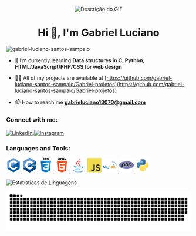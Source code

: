 <!-- Adiciona um GIF no canto superior direito da página -->
<!-- Este GIF pode ser qualquer animação que você desejar exibir -->
<p align="center">
  <!-- Substitua 'URL_DO_GIF' pela URL do seu GIF -->
  <img src="https://images.squarespace-cdn.com/content/v1/62a8153660de3f4c58730069/68decc30-1659-4b6d-8c3f-d7802e667644/high_tech_4x.gif" 
       alt="Descrição do GIF" 
       width="700" height="500" />
</p>

<!-- Título principal do perfil, centralizado -->
<h1 align="center">Hi 👋, I'm Gabriel Luciano</h1>

<!-- Contador de visualizações do perfil -->
<!-- Este contador exibe quantas vezes seu perfil foi visualizado -->
<p align="left">
  <!-- O 'src' é a URL para o contador de visualizações -->
  <img src="https://komarev.com/ghpvc/?username=gabriel-luciano-santos-sampaio&label=Profile%20views&color=0e75b6&style=flat" 
       alt="gabriel-luciano-santos-sampaio" />
</p>

<!-- Seção de aprendizado atual -->
<!-- Descreve o que você está aprendendo no momento -->
- 🌱 I’m currently learning **Data structures in C, Python, HTML/JavaScript/PHP/CSS for web design**

<!-- Link para os projetos disponíveis -->
<!-- Substitua o link pelo URL dos seus projetos -->
- 👨‍💻 All of my projects are available at [https://github.com/gabriel-luciano-santos-sampaio/Gabriel-projetos](https://github.com/gabriel-luciano-santos-sampaio/Gabriel-projetos)

<!-- Informações de contato -->
<!-- Fornece seu email para contato -->
- 📫 How to reach me **gabrieluciano13070@gmail.com**

<!-- Seção de conexões -->
<h3 align="left">Connect with me:</h3>
<p align="left">
  <!-- Link para o LinkedIn -->
  <!-- Substitua a URL pelo seu perfil do LinkedIn -->
  <a href="https://www.linkedin.com/in/gabriel-lucianoo-santos-sampaio-b71331317/" target="blank">
    <img align="center" 
         src="https://raw.githubusercontent.com/rahuldkjain/github-profile-readme-generator/master/src/images/icons/Social/linked-in-alt.svg" 
         alt="LinkedIn" 
         height="30" width="40" />
  </a>
  <!-- Link para o Instagram -->
  <!-- Substitua a URL pelo seu perfil do Instagram -->
  <a href="https://instagram.com/gabriel_sampaiols" target="blank">
    <img align="center" 
         src="https://raw.githubusercontent.com/rahuldkjain/github-profile-readme-generator/master/src/images/icons/Social/instagram.svg" 
         alt="Instagram" 
         height="30" width="40" />
  </a>
</p>

<!-- Seção sobre linguagens e ferramentas -->
<h3 align="left">Languages and Tools:</h3>
<p align="left">
  <!-- Ícone para C -->
  <!-- Link para o site de programação em C -->
  <a href="https://www.cprogramming.com/" target="_blank" rel="noreferrer">
    <img src="https://raw.githubusercontent.com/devicons/devicon/master/icons/c/c-original.svg" 
         alt="C" 
         width="40" height="40"/>
  </a>
  <!-- Ícone para C++ -->
  <!-- Link para o site de programação em C++ -->
  <a href="https://www.w3schools.com/cpp/" target="_blank" rel="noreferrer">
    <img src="https://raw.githubusercontent.com/devicons/devicon/master/icons/cplusplus/cplusplus-original.svg" 
         alt="C++" 
         width="40" height="40"/>
  </a>
  <!-- Ícone para CSS -->
  <!-- Link para o site de CSS -->
  <a href="https://www.w3schools.com/css/" target="_blank" rel="noreferrer">
    <img src="https://raw.githubusercontent.com/devicons/devicon/master/icons/css3/css3-original-wordmark.svg" 
         alt="CSS" 
         width="40" height="40"/>
  </a>
  <!-- Ícone para HTML -->
  <!-- Link para o site de HTML -->
  <a href="https://www.w3.org/html/" target="_blank" rel="noreferrer">
    <img src="https://raw.githubusercontent.com/devicons/devicon/master/icons/html5/html5-original-wordmark.svg" 
         alt="HTML" 
         width="40" height="40"/>
  </a>
  <!-- Ícone para Java -->
  <!-- Link para o site de Java -->
  <a href="https://www.java.com" target="_blank" rel="noreferrer">
    <img src="https://raw.githubusercontent.com/devicons/devicon/master/icons/java/java-original.svg" 
         alt="Java" 
         width="40" height="40"/>
  </a>
  <!-- Ícone para JavaScript -->
  <!-- Link para o site de JavaScript -->
  <a href="https://developer.mozilla.org/en-US/docs/Web/JavaScript" target="_blank" rel="noreferrer">
    <img src="https://raw.githubusercontent.com/devicons/devicon/master/icons/javascript/javascript-original.svg" 
         alt="JavaScript" 
         width="40" height="40"/>
  </a>
  <!-- Ícone para MySQL -->
  <!-- Link para o site do MySQL -->
  <a href="https://www.mysql.com/" target="_blank" rel="noreferrer">
    <img src="https://raw.githubusercontent.com/devicons/devicon/master/icons/mysql/mysql-original-wordmark.svg" 
         alt="MySQL" 
         width="40" height="40"/>
  </a>
  <!-- Ícone para PHP -->
  <!-- Link para o site do PHP -->
  <a href="https://www.php.net" target="_blank" rel="noreferrer">
    <img src="https://raw.githubusercontent.com/devicons/devicon/master/icons/php/php-original.svg" 
         alt="PHP" 
         width="40" height="40"/>
  </a>
  <!-- Ícone para Python -->
  <!-- Link para o site do Python -->
  <a href="https://www.python.org" target="_blank" rel="noreferrer">
    <img src="https://raw.githubusercontent.com/devicons/devicon/master/icons/python/python-original.svg" 
         alt="Python" 
         width="40" height="40"/>
  </a>
</p>

<!-- Estatísticas de linguagens usadas -->
<!-- Exibe um gráfico com as linguagens mais usadas em seus projetos -->
<p><img align="center" 
         src="https://github-readme-stats.vercel.app/api/top-langs?username=gabriel-luciano-santos-sampaio&show_icons=true&locale=en&layout=compact&theme=dark" 
         alt="Estatísticas de Linguagens" /></p>

<!-- Animação de contribuições no GitHub -->
<!-- Adiciona uma animação que mostra suas contribuições no GitHub -->
<picture align="center">
  <!-- Animação para o esquema de cores escuro -->
  <source media="(prefers-color-scheme: dark)" 
          srcset="https://raw.githubusercontent.com/gabriel-luciano-santos-sampaio/gabriel-luciano-santos-sampaio/output/github-contribution-grid-snake-dark.svg">
  <!-- Animação para o esquema de cores claro -->
  <source media="(prefers-color-scheme: light)" 
          srcset="https://raw.githubusercontent.com/gabriel-luciano-santos-sampaio/gabriel-luciano-santos-sampaio/output/github-contribution-grid-snake-dark.svg">
  <!-- Imagem padrão para o caso de esquemas de cores não suportados -->
  <img align="center" 
       alt="GitHub Contribution Grid Snake Animation" 
       src="https://raw.githubusercontent.com/mari4souza/mari4souza/output/github-contribution-grid-snake.svg">
</picture>
